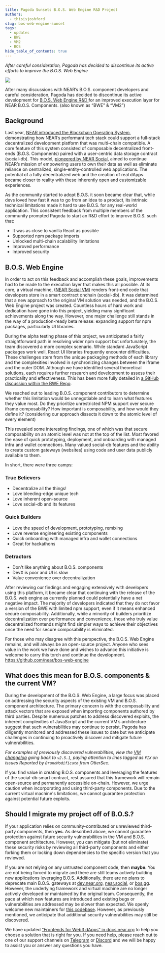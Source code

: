 ```yaml
---
title: Pagoda Sunsets B.O.S. Web Engine R&D Project
authors:
  - thisisjoshford
slug: bos-web-engine-sunset
tags:
  - updates
  - BWE
  - VM2
  - BOS
hide_table_of_contents: true
---
```


_After careful consideration, Pagoda has decided to discontinue its active efforts to improve the B.O.S. Web Engine_

<p><img src="/assets/images/protocol-b73c2a3ace3307226ee7eb2149ee432f.png" /></p>

<!-- truncate -->

After many discussions with NEAR’s B.O.S. component developers and careful consideration, Pagoda has decided to discontinue its active development for [B.O.S. Web Engine R&D ](https://github.com/near/bos-web-engine)for an improved execution layer for NEAR B.O.S. Components. (also known as “BWE” & “VM2”)

## Background

Last year, [NEAR introduced the Blockchain Operating System](https://near.org/blog/near-announces-the-blockchain-operating-system), demonstrating how NEAR’s performant tech stack could support a full-stack decentralized development platform that was multi-chain compatible. A core feature of this system consisted of composable decentralized front-ends (B.O.S. Components) paired with a user-centric data storage contract (social-db). This model, [pioneered by NEAR Social](https://thewiki.near.page/PastPresentAndFutureOfNearSocial), aimed to continue NEAR’s mission of empowering users to own their data as well as eliminate reliance on centralized, single-entity-controlled web applications. The potential of a fully decentralized web and the creation of real dApps became closer to reality with these inherently open and customizable experiences.

As the community started to adopt B.O.S. it soon became clear that, while devs loved how fast it was to go from an idea to a product, its intrinsic technical limitations made it hard to use B.O.S. for any real-world application. This consistent feedback from multiple members of the community prompted Pagoda to start an R&D effort to improve B.O.S. such that:

- It was as close to vanilla React as possible
- Supported npm package imports
- Unlocked multi-chain scalability limitations
- Improved performance
- Improved security

## B.O.S. Web Engine

In order to act on this feedback and accomplish these goals, improvements had to be made to the execution layer that makes this all possible. At its core, a virtual machine, ([NEAR Social VM](https://github.com/NearSocial/VM)) renders front-end code that developers store in a smart contract onchain (social-db). It was determined that a new approach to the original VM solution was needed, and the B.O.S. Web Engine project was created. Countless hours of hard work and dedication have gone into this project, yielding many significant achievements along the way. However, one major challenge still stands in the way of a production-ready beta release: expanding support for npm packages, particularly UI libraries.

During the alpha testing phase of this project, we anticipated a fairly straightforward path in resolving wider npm support but unfortunately, the team discovered a more complex scenario. While standard JavaScript packages work well, React UI libraries frequently encounter difficulties. These challenges stem from the unique packaging methods of each library and the complexities involved in synchronizing changes between the iframe and the outer DOM. Although we have identified several theoretical solutions, each requires further research and development to assess their practicality and effectiveness. This has been more fully detailed in [a GitHub discussion within the BWE Repo](https://github.com/near/react-on-chain/discussions/425).

We reached out to leading B.O.S. component contributors to determine whether this limitation would be unnegotiable and to learn what features they value most. Do they prioritize unrestricted NPM support over secure iframe composability? How important is composability, and how would they define it? (considering our approach dissects it down to the atomic level of every element)

This revealed some interesting findings, one of which was that secure composability on an atomic level was not at the top of the list. Most favored the ease of quick prototyping, deployment, and onboarding with managed infra and wallet connections. Many valued social-db features and the ability to create custom gateways (websites) using code and user data publicly available to them.

In short, there were three camps:

### True Believers

- Decentralize all the things!
- Love bleeding-edge unique tech
- Love inherent open-source
- Love social-db and its features

### Quick Builders

- Love the speed of development, prototyping, remixing
- Love reverse engineering existing components
- Quick onboarding with managed infra and wallet connections
- Great for hackathons

### Detractors

- Don't like anything about B.O.S. components
- DevX is poor and UI is slow
- Value convenience over decentralization

After reviewing our findings and engaging extensively with developers using this platform, it became clear that continuing with the release of the B.O.S. web engine as currently planned could potentially have a net negative impact. The majority of developers indicated that they do not favor a version of the BWE with limited npm support, even if it means enhanced secure composability. Additionally, while a minority of builders prioritize decentralization over performance and convenience, those who truly value decentralized frontends might find simpler ways to achieve their objectives once the need for secure composability is eliminated.

For those who may disagree with this perspective, the B.O.S. Web Engine remains, and will always be an open-source project. Anyone who sees value in the work we have done and wishes to advance this initiative is welcome to carry this torch and continue the development. https://github.com/near/bos-web-engine

## What does this mean for B.O.S. components & the current VM?

During the development of the B.O.S. Web Engine, a large focus was placed on addressing the security aspects of the existing VM and B.O.S. component architecture. The primary concern is with the composability and attack vectors that are exposed when importing components authored by third parties. Despite numerous patches to address discovered exploits, the inherent complexities of JavaScript and the current VM’s architecture suggest that such vulnerabilities may continue to persist. Pagoda has diligently monitored and addressed these issues to date but we anticipate challenges in continuing to proactively discover and mitigate future vulnerabilities.

_For examples of previously discovered vulnerabilities, view the [VM changelog](https://github.com/NearSocial/VM/releases) going back to `v2.5.1`, paying attention to lines tagged as `FIX` on issues Reported by `BrunoModificato` from OtterSec._

If you find value in creating B.O.S. components and leveraging the features of the social-db smart contract, rest assured that this framework will remain open-source and permanently accessible on-chain. However, we urge caution when incorporating and using third-party components. Due to the current virtual machine's limitations, we cannot guarantee protection against potential future exploits.

## Should I migrate my project off of B.O.S.?

If your application relies on community-contributed or unreviewed third-party components, then **yes**. As described above, we cannot guarantee protection against future security vulnerabilities in the VM and B.O.S. component architecture. However, you can mitigate (but not eliminate) these security risks by reviewing all third-party components and either forking them or locking down dependencies to the specific version that you reviewed.

If you are not relying on any untrusted component code, then **maybe**. You are not being forced to migrate and there are still teams actively building new applications leveraging B.O.S. Additionally, there are no plans to deprecate main B.O.S. gateways at [dev.near.org](https://dev.near.org), [near.social](https://near.social), or [bos.gg](https://bos.gg). However, the underlying framework and virtual machine are no longer actively developed or maintained by the original team. Consequently, the pace at which new features are introduced and existing bugs or vulnerabilities are addressed may be slower than expected. We openly welcome new maintainers for [this codebase](https://github.com/nearsocial). However, as previously mentioned, we anticipate that additional security vulnerabilities may still be discovered.

We have updated [“Frontends for Web3 dApps” in docs.near.org](https://docs.near.org/build/web3-apps/frontend)  to help you choose a solution that is right for you. If you need help, please reach out to one of our support channels on [Telegram](https://t.me/neardev) or [Discord](https://near.chat) and we will be happy to assist you or answer any questions you have.
